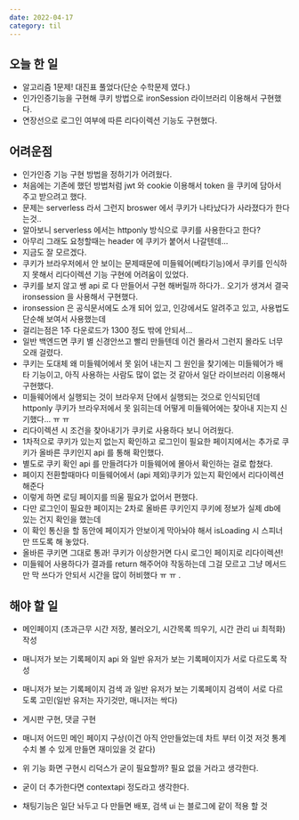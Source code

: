 ```yaml
---
date: 2022-04-17
category: til
---
```


## 오늘 한 일

- 알고리즘 1문제! 대진표 풀었다(단순 수학문제 였다.)
- 인가인증기능을 구현해 쿠키 방법으로 ironSession 라이브러리 이용해서 구현했다.
- 연장선으로 로그인 여부에 따른 리다이렉션 기능도 구현했다.

## 어려운점

- 인가인증 기능 구현 방법을 정하기가 어려웠다.
- 처음에는 기존에 했던 방법처럼 jwt 와 cookie 이용해서 token 을 쿠키에 담아서 주고 받으려고 했다.
- 문제는 serverless 라서 그런지 broswer 에서 쿠키가 나타났다가 사라졌다가 한다는것..
- 알아보니 serverless 에서는 httponly 방식으로 쿠키를 사용한다고 한다?
- 아무리 그래도 요청할때는 header 에 쿠키가 붙어서 나갈텐데...
- 지금도 잘 모르겠다.
- 쿠키가 브라우저에서 안 보이는 문제때문에 미들웨어(베타기능)에서 쿠키를 인식하지 못해서 리다이렉션 기능 구현에 어려움이 있었다.
- 쿠키를 보지 않고 쌩 api 로 다 만들어서 구현 해버릴까 하다가.. 오기가 생겨서 결국 ironsession 을 사용해서 구현했다.
- ironsession 은 공식문서에도 소개 되어 있고, 인강에서도 알려주고 있고, 사용법도 단순해 보여서 사용했는데
- 걸리는점은 1주 다운로드가 1300 정도 밖에 안되서...
- 일반 백엔드면 쿠키 별 신경안쓰고 빨리 만들텐데 이건 몰라서 그런지 몰라도 너무 오래 걸렸다.
- 쿠키는 도대체 왜 미들웨어에서 못 읽어 내는지 그 원인을 찾기에는 미들웨어가 배타 기능이고, 아직 사용하는 사람도 많이 없는 것 같아서 일단 라이브러리 이용해서 구현했다.
- 미들웨어에서 실행되는 것이 브라우저 단에서 실행되는 것으로 인식되던데 httponly 쿠키가 브라우저에서 못 읽히는데 어떻게 미들웨어에는 찾아내 지는지 신기했다... ㅠ ㅠ
- 리다이렉션 시 조건을 찾아내기가 쿠키로 사용하다 보니 어려웠다.
- 1차적으로 쿠키가 있는지 없는지 확인하고 로그인이 필요한 페이지에서는 추가로 쿠키가 올바른 쿠키인지 api 를 통해 확인했다.
- 별도로 쿠키 확인 api 를 만들려다가 미들웨어에 몰아서 확인하는 걸로 합쳤다.
- 페이지 전환할때마다 미들웨어에서 (api 제외)쿠키가 있는지 확인에서 리다이렉션 해준다
- 이렇게 하면 로딩 페이지를 띄울 필요가 없어서 편했다.
- 다만 로그인이 필요한 페이지는 2차로 올바른 쿠키인지 쿠키에 정보가 실제 db에 있는 건지 확인을 했는데
- 이 확인 통신을 할 동안에 페이지가 안보이게 막아놔야 해서 isLoading 시 스피너만 뜨도록 해 놓았다.
- 올바른 쿠키면 그대로 통과! 쿠키가 이상한거면 다시 로그인 페이지로 리다이렉션!
- 미들웨어 사용하다가 결과를 return 해주어야 작동하는데 그걸 모르고 그냥 메서드만 막 쓰다가 안되서 시간을 많이 허비했다 ㅠ ㅠ .

## 해야 할 일

- 메인페이지 (초과근무 시간 저장, 불러오기, 시간목록 띄우기, 시간 관리 ui 최적화) 작성
- 매니저가 보는 기록페이지 api 와 일반 유저가 보는 기록페이지가 서로 다르도록 작성
- 매니저가 보는 기록페이지 검색 과 일반 유저가 보는 기록페이지 검색이 서로 다르도록 고민(일반 유저는 자기것만, 매니저는 싹다)
- 게시판 구현, 댓글 구현
- 매니저 어드민 메인 페이지 구상(이건 아직 안만들었는데 차트 부터 이것 저것 통계 수치 볼 수 있게 만들면 재미있을 것 같다)

- 위 기능 화면 구현시 리덕스가 굳이 필요할까? 필요 없을 거라고 생각한다.
- 굳이 더 추가한다면 contextapi 정도라고 생각한다.
- 채팅기능은 일단 놔두고 다 만들면 배포, 검색 ui 는 블로그에 같이 적용 할 것
